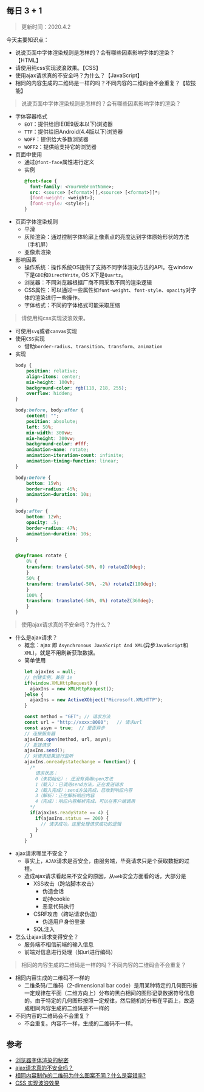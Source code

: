 ## 每日 3 + 1
> 更新时间：2020.4.2

今天主要知识点：
* 说说页面中字体渲染规则是怎样的？会有哪些因素影响字体的渲染？【HTML】
* 请使用纯css实现波浪效果。【CSS】
* 使用ajax请求真的不安全吗？为什么？【JavaScript】
* 相同的内容生成的二维码是一样的吗？不同内容的二维码会不会重复？【软技能】

> 说说页面中字体渲染规则是怎样的？会有哪些因素影响字体的渲染？

* 字体容器格式
  * `EOT`：提供给旧IE(IE9版本以下)浏览器
  * `TTF`：提供给旧Android(4.4版以下)浏览器
  * `WOFF`：提供给大多数浏览器
  * `WOFF2`：提供给支持它的浏览器
* 页面中使用
  * 通过`@font-face`属性进行定义
  * 实例
    ```css
    @font-face {  
      font-family: <YourWebFontName>;  
      src: <source> [<format>][,<source> [<format>]]*;  
      [font-weight: <weight>];  
      [font-style: <style>];  
    } 
    ``` 
* 页面字体渲染规则
  * 平滑
  * 灰阶渲染：通过控制字体轮廓上像素点的亮度达到字体原始形状的方法（手机屏）
  * 亚像素渲染
* 影响因素
  * 操作系统：操作系统OS提供了支持不同字体渲染方法的API。在window下是`GDI`和`DirectWrite`, OS X下是`Quartz`。
  * 浏览器：不同浏览器根据厂商不同采取不同的渲染逻辑
  * CSS属性：可以通过一些属性如`font-weight`、`font-style`、`opacity`对字体的渲染进行一些操作。
  * 字体格式：不同的字体格式可能采取压缩

> 请使用纯css实现波浪效果。
* 可使用`svg`或者`canvas`实现
* 使用`CSS`实现
  * 借助`border-radius`、`transition`、`transform`、`animation`
* 实现
  ```css
  body {
      position: relative;
      align-items: center;
      min-height: 100vh;
      background-color: rgb(118, 218, 255);
      overflow: hidden;
  }

  body:before, body:after {
      content: "";
      position: absolute;
      left: 50%;
      min-width: 300vw;
      min-height: 300vw;
      background-color: #fff;
      animation-name: rotate;
      animation-iteration-count: infinite;
      animation-timing-function: linear;
  }

  body:before {
      bottom: 15vh;
      border-radius: 45%;
      animation-duration: 10s;
  }

  body:after {
      bottom: 12vh;
      opacity: .5;
      border-radius: 47%;
      animation-duration: 10s;
  }


  @keyframes rotate {
      0% {
      transform: translate(-50%, 0) rotateZ(0deg);
      }
      50% {
      transform: translate(-50%, -2%) rotateZ(180deg);
      }
      100% {
      transform: translate(-50%, 0%) rotateZ(360deg);
      }
  }
  ```
> 使用ajax请求真的不安全吗？为什么？
* 什么是ajax请求？
  * 概念：ajax 即 `Asynchronous JavaScript And XML`(异步`JavaScript`和`XML`)，就是不用刷新获取数据。
  * 简单使用
    ```js
    let ajaxIns = null;
    // 创建实例，兼容 ie
    if(window.XMLHttpRequest) {
      ajaxIns = new XMLHttpRequest();
    }else {
      ajaxIns = new ActiveXObject("Microsoft.XMLHTTP");
    }
    
    const method = "GET"; // 请求方法
    const url = "http://xxxx:8080";   // 请求url
    const asyn = true;  // 是否异步
    // 连接服务器
    ajaxIns.open(method, url, asyn);
    // 发送请求
    ajaxIns.send();
    // 对请求结果进行监听
    ajaxIns.onreadystatechange = function() {
      /*
        请求状态：
        0（未初始化）: 还没有调用open方法
        1（载入）：已调用send方法，正在发送请求
        2（载入完成）：send方法完成，已收到响应内容
        3（解析）：正在解析响应内容
        4（完成）：响应内容解析完成，可以在客户端调用
      */
      if(ajaxIns.readyState == 4) {
        if(ajaxIns.status == 200) {
          // 请求成功，这里处理请求成功的逻辑
        }
      }
    }

    ```
* ajax请求哪里不安全？
  * 事实上，`AJAX`请求是否安全，由服务端，毕竟请求只是个获取数据的过程。
  * 造成ajax请求看起来不安全的原因，从`web`安全方面看的话，大部分是
    * XSS攻击（跨站脚本攻击）
      * 伪造会话
      * 劫持cookie
      * 恶意代码执行
    * CSRF攻击（跨站请求伪造）
      * 伪造用户身份登录
    * SQL注入
* 怎么让ajax请求变得安全？
  * 服务端不相信前端的输入信息
  * 前端对信息进行处理（如url进行编码）

> 相同的内容生成的二维码是一样的吗？不同内容的二维码会不会重复？
* 相同内容生成的二维码不一样的
  * 二维条码/二维码（2-dimensional bar code）是用某种特定的几何图形按一定规律在平面（二维方向上）分布的黑白相间的图形记录数据符号信息的。由于特定的几何图形按照一定规律，然后随机的分布在平面上，故造成相同内容生成的二维码是不一样的
* 不同内容的二维码会不会重复？
  * 不会重复。内容不一样，生成的二维码不一样。 

## 参考
* [浏览器字体渲染的秘密](https://www.uisdc.com/font-rendering-analysis)
* [ajax请求真的不安全吗？](https://www.cnblogs.com/dailc/p/8191150.html)
* [相同内容制作的二维码为什么图案不同？什么是容错率?](https://cli.im/news/help/21072)
* [CSS 实现波浪效果](https://zhuanlan.zhihu.com/p/28508128)